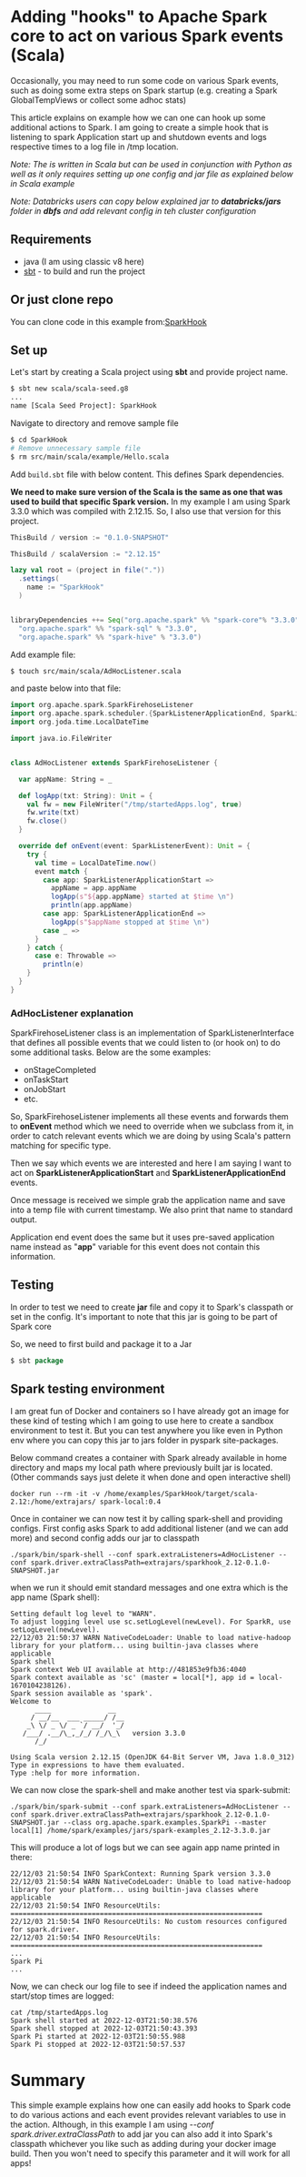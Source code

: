 # Adding "hooks" to Apache Spark core to act on various Spark events (Scala)

Occasionally, you may need to run some code on various Spark events, such as 
doing some extra steps on Spark startup (e.g. creating a Spark GlobalTempViews or collect some adhoc stats)

This article explains on example how we can one can hook up some additional actions to Spark.
I am going to create a simple hook that is listening to spark Application start up and shutdown 
events and logs respective times to a log file in /tmp location.

_Note: The is written in Scala but can be used in conjunction with Python as well as it only 
requires setting up one config and jar file as explained below in Scala example_

_Note: Databricks users can copy below explained jar to **databricks/jars** folder in **dbfs**
and add relevant config in teh cluster configuration_

## Requirements
- java (I am using classic v8 here)
- [sbt](https://www.scala-sbt.org/1.x/docs/index.html) - to build and run the project 

## Or just clone repo
You can clone code in this example from:[SparkHook](https://github.com/khalidmammadov/scala.git) 

## Set up
Let's start by creating a Scala project using **sbt** and provide project name.
```bash
$ sbt new scala/scala-seed.g8
...
name [Scala Seed Project]: SparkHook

```

Navigate to directory and remove sample file
```bash
$ cd SparkHook
# Remove unnecessary sample file
$ rm src/main/scala/example/Hello.scala
```

Add `build.sbt` file with below content. This defines Spark dependencies.

**We need to make sure version of the Scala is the same as one that was used to build 
that specific Spark version.** In my example I am using Spark 3.3.0 which was compiled with 2.12.15.
So, I also use that version for this project.
```scala
ThisBuild / version := "0.1.0-SNAPSHOT"

ThisBuild / scalaVersion := "2.12.15"

lazy val root = (project in file("."))
  .settings(
    name := "SparkHook"
  )


libraryDependencies ++= Seq("org.apache.spark" %% "spark-core"% "3.3.0",
  "org.apache.spark" %% "spark-sql" % "3.3.0",
  "org.apache.spark" %% "spark-hive" % "3.3.0")
```

Add example file:
```bash
$ touch src/main/scala/AdHocListener.scala
```
and paste below into that file:
```scala
import org.apache.spark.SparkFirehoseListener
import org.apache.spark.scheduler.{SparkListenerApplicationEnd, SparkListenerApplicationStart, SparkListenerEvent}
import org.joda.time.LocalDateTime

import java.io.FileWriter


class AdHocListener extends SparkFirehoseListener {

  var appName: String = _

  def logApp(txt: String): Unit = {
    val fw = new FileWriter("/tmp/startedApps.log", true)
    fw.write(txt)
    fw.close()
  }

  override def onEvent(event: SparkListenerEvent): Unit = {
    try {
      val time = LocalDateTime.now()
      event match {
        case app: SparkListenerApplicationStart =>
          appName = app.appName
          logApp(s"${app.appName} started at $time \n")
          println(app.appName)
        case app: SparkListenerApplicationEnd =>
          logApp(s"$appName stopped at $time \n")
        case _ =>
      }
    } catch {
      case e: Throwable =>
        println(e)
    }
  }
}

```
### AdHocListener explanation

SparkFirehoseListener class is an implementation of SparkListenerInterface  that defines all possible events
that we could listen to (or hook on) to do some additional tasks. Below are the some examples:
- onStageCompleted
- onTaskStart
- onJobStart
- etc.

So, SparkFirehoseListener implements all these events and forwards them to **onEvent** method which we need to 
override when we subclass from it, in order to catch relevant events which we are doing by using 
Scala's pattern matching for specific type.

Then we say which events we are interested and here I am saying I want to act on **SparkListenerApplicationStart**
and **SparkListenerApplicationEnd** events. 

Once message is received we simple grab the application name 
and save into a temp file with current timestamp. We also print that name to standard output.

Application end event does the same but it uses pre-saved application name instead as "**app**" variable 
for this event does not contain this information.

## Testing
In order to test we need to create **jar** file and copy it to Spark's classpath or set in the config.
It's important to note that this jar is going to be part of Spark core

So, we need to first build and package it to a Jar 
```scala
$ sbt package
```

## Spark testing environment
I am great fun of Docker and containers so I have already got an image for these kind of testing which 
I am going to use here to create a sandbox environment to test it. But you can test anywhere you like even in
Python env where you can copy this jar to jars folder in pyspark site-packages.

Below command creates a container with Spark already available in home directory and maps my local path
where previously built jar is located. (Other commands says just delete it when done and open interactive shell) 
```shell
docker run --rm -it -v /home/examples/SparkHook/target/scala-2.12:/home/extrajars/ spark-local:0.4
```

Once in container we can now test it by calling spark-shell and providing configs.
First config asks Spark to add additional listener (and we can add more) and
second config adds our jar to classpath 
```shell
./spark/bin/spark-shell --conf spark.extraListeners=AdHocListener --conf spark.driver.extraClassPath=extrajars/sparkhook_2.12-0.1.0-SNAPSHOT.jar
```
when we run it should emit standard messages and one extra which is the app name (Spark shell):
```shell
Setting default log level to "WARN".
To adjust logging level use sc.setLogLevel(newLevel). For SparkR, use setLogLevel(newLevel).
22/12/03 21:50:37 WARN NativeCodeLoader: Unable to load native-hadoop library for your platform... using builtin-java classes where applicable
Spark shell
Spark context Web UI available at http://481853e9fb36:4040
Spark context available as 'sc' (master = local[*], app id = local-1670104238126).
Spark session available as 'spark'.
Welcome to
      ____              __
     / __/__  ___ _____/ /__
    _\ \/ _ \/ _ `/ __/  '_/
   /___/ .__/\_,_/_/ /_/\_\   version 3.3.0
      /_/
         
Using Scala version 2.12.15 (OpenJDK 64-Bit Server VM, Java 1.8.0_312)
Type in expressions to have them evaluated.
Type :help for more information.

```

We can now close the spark-shell and make another test via spark-submit:
```shell
./spark/bin/spark-submit --conf spark.extraListeners=AdHocListener --conf spark.driver.extraClassPath=extrajars/sparkhook_2.12-0.1.0-SNAPSHOT.jar --class org.apache.spark.examples.SparkPi --master local[1] /home/spark/examples/jars/spark-examples_2.12-3.3.0.jar
```
This will produce a lot of logs but we can see again app name printed in there:
```shell
22/12/03 21:50:54 INFO SparkContext: Running Spark version 3.3.0
22/12/03 21:50:54 WARN NativeCodeLoader: Unable to load native-hadoop library for your platform... using builtin-java classes where applicable
22/12/03 21:50:54 INFO ResourceUtils: ==============================================================
22/12/03 21:50:54 INFO ResourceUtils: No custom resources configured for spark.driver.
22/12/03 21:50:54 INFO ResourceUtils: ==============================================================
...
Spark Pi
...
```

Now, we can check our log file to see if indeed the application names and start/stop times are logged:
```shell
cat /tmp/startedApps.log
Spark shell started at 2022-12-03T21:50:38.576 
Spark shell stopped at 2022-12-03T21:50:43.393 
Spark Pi started at 2022-12-03T21:50:55.988 
Spark Pi stopped at 2022-12-03T21:50:57.537
```

# Summary
This simple example explains how one can easily add hooks to Spark code 
to do various actions and each event provides relevant variables to use in the action.
Although, in this example I am using *--conf spark.driver.extraClassPath* to add jar you can also
add it into Spark's classpath whichever you like such as adding during your docker image build. Then 
you won't need to specify this parameter and it will work for all apps! 

